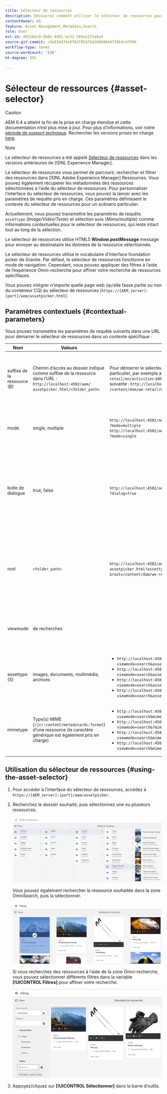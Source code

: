 ```yaml
---
title: Sélecteur de ressources
description: Découvrez comment utiliser le sélecteur de ressources pour rechercher, filtrer, parcourir et récupérer les métadonnées des ressources dans Adobe Experience Manager Assets. Découvrez également comment personnaliser l’interface du sélecteur de ressources.
contentOwner: AG
feature: Asset Management,Metadata,Search
role: User
exl-id: 4b518ac0-5b8b-4d61-ac31-269aa1f5abe4
source-git-commit: c5b816d74c6f02f85476d16868844f39b4c47996
workflow-type: tm+mt
source-wordcount: '526'
ht-degree: 35%

---
```


# Sélecteur de ressources {#asset-selector}

>[!CAUTION]
>
>AEM 6.4 a atteint la fin de la prise en charge étendue et cette documentation n’est plus mise à jour. Pour plus d’informations, voir notre [période de support technique](https://helpx.adobe.com/fr/support/programs/eol-matrix.html). Rechercher les versions prises en charge [here](https://experienceleague.adobe.com/docs/?lang=fr).

>[!NOTE]
>
>Le sélecteur de ressources a été appelé [Sélecteur de ressources](https://helpx.adobe.com/fr/experience-manager/6-2/assets/using/asset-picker.html) dans les versions antérieures de [!DNL Experience Manager].

Le sélecteur de ressources vous permet de parcourir, rechercher et filtrer des ressources dans [!DNL Adobe Experience Manager] Ressources. Vous pouvez également récupérer les métadonnées des ressources sélectionnées à l’aide du sélecteur de ressources. Pour personnaliser l’interface du sélecteur de ressources, vous pouvez la lancer avec les paramètres de requête pris en charge. Ces paramètres définissent le contexte du sélecteur de ressources pour un scénario particulier.

Actuellement, vous pouvez transmettre les paramètres de requête. `assettype` (*Image/Vidéo/Texte*) et sélection `mode` (*Mono/multiple*) comme informations contextuelles pour le sélecteur de ressources, qui reste intact tout au long de la sélection.

Le sélecteur de ressources utilise HTML5 **Window.postMessage** message pour envoyer au destinataire les données de la ressource sélectionnée.

Le sélecteur de ressources utilise le vocabulaire d’interface foundation picker de Granite. Par défaut, le sélecteur de ressources fonctionne en mode de navigation. Cependant, vous pouvez appliquer des filtres à l’aide de l’expérience Omni-recherche pour affiner votre recherche de ressources spécifiques.

Vous pouvez intégrer n’importe quelle page web (qu’elle fasse partie ou non du conteneur CQ) au sélecteur de ressources (`https://[AEM_server]:[port]/aem/assetpicker.html`).

## Paramètres contextuels {#contextual-parameters}

Vous pouvez transmettre les paramètres de requête suivants dans une URL pour démarrer le sélecteur de ressources dans un contexte spécifique :

| Nom | Valeurs | Exemple | Objectif |
|---|---|---|---|
| suffixe de la ressource (B) | Chemin d’accès au dossier indiqué comme suffixe de la ressource dans l’URL : `http://localhost:4502/aem/`<br>`assetpicker.html/<folder_path>` | Pour démarrer le sélecteur de ressources avec un dossier particulier, par exemple avec le dossier `/content/dam/we-retail/en/activities` sélectionné, l’URL doit avoir la forme suivante : `http://localhost:4502/aem/assetpicker.html`<br>`/content/dam/we-retail/en/activities?assettype=images` | Si vous avez besoin de sélectionner un dossier en particulier au démarrage du sélecteur de ressources, vous pouvez l’indiquer comme suffixe de ressource. |
| mode | single, multiple | `http://localhost:4502/aem/assetpicker.html`<br>`?mode=multiple` <br> `http://localhost:4502/aem/assetpicker.html`<br>`?mode=single` | En mode multiple, vous pouvez sélectionner plusieurs ressources simultanément à l’aide du sélecteur de ressources. |
| boîte de dialogue | true, false | `http://localhost:4502/aem/assetpicker.html`<br>`?dialog=true` | Utilisez ces paramètres pour ouvrir le sélecteur de ressources en tant que boîte de dialogue Granite. Cette option ne peut être appliquée qu’au démarrage du sélecteur de ressources via le champ Chemin de Granite, en la configurant comme URL pickerSrc. |
| root | `<folder_path>` | `http://localhost:4502/aem/`<br>`assetpicker.html?assettype=images`<br>`&root=/content/dam/we-retail/en/activities` | Utilisez cette option pour spécifier le dossier racine du sélecteur de ressources. Dans ce cas, le sélecteur de ressources vous permet de sélectionner uniquement les ressources enfants (directes/indirectes) sous le dossier racine. |
| viewmode | de recherches |  | Pour lancer le sélecteur de ressources en mode de recherche, avec les paramètres de type de ressource et de type MIME. |
| assettype (S) | images, documents, multimédia, archives | <ul><li>`http://localhost:4502/aem/assetpicker.html?viewmode=search&assettype=images`</li> <li>`http://localhost:4502/aem/assetpicker.html?viewmode=search&assettype=documents`</li> <li>`http://localhost:4502/aem/assetpicker.html?viewmode=search&assettype=multimedia`</li> <li>`http://localhost:4502/aem/assetpicker.html?viewmode=search&assettype=archives`</li> | Utilisez cette option pour filtrer les types de ressources en fonction de la valeur transmise. |
| mimetype | Type(s) MIME (`/jcr:content/metadata/dc:format`) d’une ressource (le caractère générique est également pris en charge) | <ul><li>`http://localhost:4502/aem/assetpicker.html?viewmode=search&mimetype=image/png`</li>  <li>`http://localhost:4502/aem/assetpicker.html?viewmode=search&?mimetype=*png`</li>  <li>`http://localhost:4502/aem/assetpicker.html?viewmode=search&mimetype=*presentation`</li>  <li>`http://localhost:4502/aem/assetpicker?viewmode=search&mimetype=*presentation&mimetype=*png`</li></ul> | Utilisez-le pour filtrer les ressources en fonction du ou des types MIME |

## Utilisation du sélecteur de ressources {#using-the-asset-selector}

1. Pour accéder à l’interface du sélecteur de ressources, accédez à `https://[AEM_server]:[port]/aem/assetpicker`.
1. Recherchez le dossier souhaité, puis sélectionnez une ou plusieurs ressources.

   ![chlimage_1-441](assets/chlimage_1-441.png)

   Vous pouvez également rechercher la ressource souhaitée dans la zone OmniSearch, puis la sélectionner.

   ![chlimage_1-442](assets/chlimage_1-442.png)

   Si vous recherchez des ressources à l’aide de la zone Omni-recherche, vous pouvez sélectionner différents filtres dans la variable **[!UICONTROL Filtres]** pour affiner votre recherche.

   ![chlimage_1-443](assets/chlimage_1-443.png)

1. Appuyez/cliquez sur **[!UICONTROL Sélectionner]** dans la barre d’outils.
